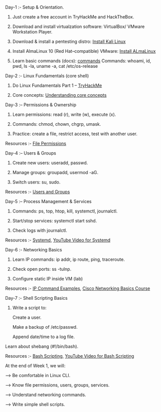 Day-1 :- Setup & Orientation.

1. Just create a free account in TryHackMe and HackTheBox.
  
2. Download and install virtualzation software: VirtualBox/ VMware Workstation Player.
   
3. Download & install a pentesting distro: [Install Kali Linux](https://www.kali.org/get-kali/#kali-platforms)
   
4. Install AlmaLinux 10 (Red Hat–compatible) VMware: [Install ALmaLinux](https://almalinux.org/get-almalinux/)
   
5. Learn basic commands (docs): [commands](https://linuxcommand.org/lc3_learning_the_shell.php)
                                Commands: whoami, id, pwd, ls -la, uname -a, cat /etc/os-release
   

Day-2 :- Linux Fundamentals (core shell)

1. Do Linux Fundamentals Part 1 – [TryHackMe](https://tryhackme.com/room/linuxfundamentalspart1)
   
2. Core concepts: [Understanding core concepts](https://ryanstutorials.net/linuxtutorial/) 
   

Day-3 :– Permissions & Ownership

1. Learn permissions: read (r), write (w), execute (x).

2. Commands: chmod, chown, chgrp, umask.

3. Practice: create a file, restrict access, test with another user.

Resources :- [File Permissions](https://www.tutorialspoint.com/unix/unix-file-permission.htm)


Day-4 :– Users & Groups

1. Create new users: useradd, passwd.

2. Manage groups: groupadd, usermod -aG.

3. Switch users: su, sudo.

Resources :- [Users and Groups](https://labex.io/lesson/users-and-groups)


Day-5 :– Process Management & Services

1. Commands: ps, top, htop, kill, systemctl, journalctl.

2. Start/stop services: systemctl start sshd.

3. Check logs with journalctl.
   
Resources :- [Systemd](https://wiki.archlinux.org/title/Systemd), [YouTube Video for Systemd](https://www.youtube.com/watch?v=Kzpm-rGAXos)

Day-6 :- Networking Basics

1. Learn IP commands: ip addr, ip route, ping, traceroute.

2. Check open ports: ss -tulnp.

3. Configure static IP inside VM (lab)

Resources :- [IP Command Examples](https://www.tecmint.com/ip-command-examples/), [Cisco Networking Basics Course](https://www.netacad.com/courses/networking-basics?courseLang=en-US)


Day-7 :- Shell Scripting Basics

1. Write a script to:

    Create a user.

    Make a backup of /etc/passwd.

   Append date/time to a log file.

Learn about shebang (#!/bin/bash).

Resources :- [Bash Scripting](https://ryanstutorials.net/bash-scripting-tutorial/), [YouTube Video for Bash Scripting](https://www.youtube.com/watch?v=e7BufAVwDiM)


At the end of Week 1, we will:

  --> Be comfortable in Linux CLI.

  --> Know file permissions, users, groups, services.

  --> Understand networking commands.

  --> Write simple shell scripts.
